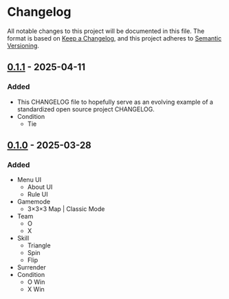 # Changelog

All notable changes to this project will be documented in this file.
The format is based on [Keep a Changelog](https://keepachangelog.com/en/1.1.0/), and this project adheres to [Semantic Versioning](https://semver.org/spec/v2.0.0.html).

## [0.1.1] - 2025-04-11

### Added

- This CHANGELOG file to hopefully serve as an evolving example of a standardized open source project CHANGELOG.
- Condition
  - Tie

## [0.1.0] - 2025-03-28

### Added

- Menu UI
  - About UI
  - Rule UI
- Gamemode
  - 3×3×3 Map | Classic Mode
- Team
  - O
  - X
- Skill
  - Triangle
  - Spin
  - Flip
- Surrender
- Condition
  - O Win
  - X Win

[0.1.1]: https://github.com/ThatShark/3D-Tic-Tac-Toe/compare/v0.1.0...v0.1.1
[0.1.0]: https://github.com/ThatShark/3D-Tic-Tac-Toe/compare/v0.0.0...v0.1.0